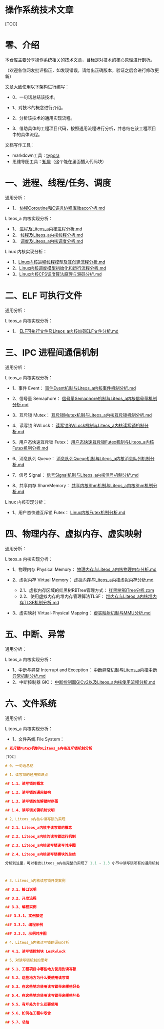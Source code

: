 # 操作系统技术文章
[TOC]

# 零、介绍

本仓库主要分享操作系统相关的技术文章，目标是对技术的核心原理进行剖析。

（欢迎各位网友批评指正，如发现错误，请给出正确版本，验证之后会进行修改更新）



文章大致使用以下架构进行编写：

* 0、一句话总结该技术。

* 1、对技术的概念进行介绍。

* 2、分析该技术的通用实现流程。

* 3、借助具体的工程项目代码，按照通用流程进行分析，并总结在该工程项目中的具体流程。



文档写作工具：

* markdown工具：[typora](https://typora.io/)
* 思维导图工具：[知犀](https://www.zhixi.com/)（这个能在里面插入代码块）



# 一、进程、线程/任务、调度

通用分析：

* 1、 [协程Coroutine和C语言协程库libaco分析.md](other/协程Coroutine和C语言协程库libaco分析.md) 

Liteos_a 内核实现分析：

* 1、 [进程及Liteos_a内核进程分析.md](docs/进程及Liteos_a内核进程分析.md) 
* 2、 [线程及Liteos_a内核线程分析.md](docs/线程及Liteos_a内核线程分析.md) 
* 3、 [调度及Liteos_a内核调度分析.md](docs/调度及Liteos_a内核调度分析.md) 

Linux 内核实现分析：

* 1、[Linux内核进程线程模型及其创建流程分析.md](docs/Linux内核进程线程模型及其创建流程分析.md)
* 2、[Linux内核调度模型初始化和运行流程分析.md](docs/Linux内核调度模型初始化和运行流程分析.md) 
*  3、[Linux内核CFS调度算法原理与源码分析.md](docs/Linux内核CFS调度算法原理与源码分析.md) 



# 二、ELF 可执行文件

通用分析：

Liteos_a 内核实现分析：

* 1、 [ELF可执行文件及Liteos_a内核加载ELF文件分析.md](docs/ELF可执行文件及Liteos_a内核加载ELF文件分析.md) 



# 三、IPC 进程间通信机制

通用分析：

Liteos_a 内核实现分析：

* 1、事件 Event： [事件Event机制与Liteos_a内核事件机制分析.md](docs/事件Event机制与Liteos_a内核事件机制分析.md) 

* 2、信号量 Semaphore： [信号量Semaphore机制与Liteos_a内核信号量机制分析.md](docs/信号量Semaphore机制与Liteos_a内核信号量机制分析.md) 

* 3、互斥锁 Mutex： [互斥锁Mutex机制与Liteos_a内核互斥锁机制分析.md](docs/互斥锁Mutex机制与Liteos_a内核互斥锁机制分析.md) 

* 4、读写锁 RWLock： [读写锁RWLock机制与Liteos_a内核读写锁机制分析.md](docs/读写锁RWLock机制与Liteos_a内核读写锁机制分析.md) 

* 5、用户态快速互斥锁 Futex： [用户态快速互斥锁Futex机制与Liteos_a内核Futex机制分析.md](docs/用户态快速互斥锁Futex机制与Liteos_a内核Futex机制分析.md) 

* 6、消息队列 Queue： [消息队列Queue机制与Liteos_a内核消息队列机制分析.md](docs/消息队列Queue机制与Liteos_a内核消息队列机制分析.md) 

* 7、信号 Signal： [信号Signal机制与Liteos_a内核信号机制分析.md](docs/信号Signal机制与Liteos_a内核信号机制分析.md) 

* 8、共享内存 ShareMemory： [共享内核Shm机制与Liteos_a内核Shm机制分析.md](docs/共享内核Shm机制与Liteos_a内核Shm机制分析.md) 

Linux 内核实现分析：

* 1、用户态快速互斥锁 Futex： [Linux内核Futex机制分析.md](docs/Linux内核Futex机制分析.md) 



# 四、物理内存、虚拟内存、虚实映射

通用分析：

Liteos_a 内核实现分析：

* 1、物理内存 Physical Memory： [物理内存与Liteos_a内核物理内存分析.md](docs/物理内存与Liteos_a内核物理内存分析.md) 
* 2、虚拟内存 Virtual Memory： [虚拟内存与Liteos_a内核虚拟内存分析.md](docs/虚拟内存与Liteos_a内核虚拟内存分析.md) 
  * 2.1、虚拟内存区域的红黑树RBTree管理方式： [红黑树RBTree分析.zxm](docs/红黑树RBTree分析.zxm) 
  * 2.2、使用虚拟内存的堆内存管理算法TLSF： [堆内存与Liteos_a内核堆内存TLSF机制分析.md](docs/堆内存与Liteos_a内核堆内存TLSF机制分析.md) 

* 3、虚实映射 Virtual-Physical Mapping： [虚实映射机制与MMU分析.md](docs/虚实映射机制与MMU分析.md) 



# 五、中断、异常

通用分析：

Liteos_a 内核实现分析：

* 1、中断与异常 Interrupt and Exception： [中断异常机制与Liteos_a内核中断异常机制分析.md](docs/中断异常机制与Liteos_a内核中断异常机制分析.md) 
* 2、中断控制器 GIC：  [中断控制器GICv2以及Liteos_a内核使用流程分析.md](docs/中断控制器GICv2以及Liteos_a内核使用流程分析.md) 



# 六、文件系统

通用分析：

Liteos_a 内核实现分析：

* 1、文件系统 File System：



```c
# 互斥锁Mutex机制与Liteos_a内核互斥锁机制分析

[TOC]

# 0、一句话总结

# 1、读写锁的通用知识点

## 1.1、读写锁的概念

## 1.2、读写锁的通用结构

## 1.3、读写锁的加解锁时序图

## 1.4、读写锁关键机制说明

# 2、Liteos_a内核中读写锁的实现

## 2.1、Liteos_a内核中读写锁的概念

## 2.2、Liteos_a内核的读写锁运行机制

## 2.3、Liteos_a内核读写锁读写时序图

## 2.4、Liteos_a内核读写锁模块的总结

分析到这里，可以看出Liteos_a内核完整的实现了 1.1 ~ 1.3 小节中读写锁所有的通用机制。接下来就借助Liteos_a内核的源代码继续分析，Liteos_a内核是如何通过代码将读写锁的这些机制一一实现的。



# 3、Liteos_a内核读写锁开发案例

## 3.1、接口说明

## 3.2、开发流程

## 3.3、编程实例

### 3.3.1、实例描述

### 3.3.2、编程示例

### 3.3.3、示例时序图

# 4、Liteos_a内核读写锁的源码分析

## 4.1、读写锁控制块 LosRwlock

# 5、对读写锁机制的思考

## 5.1、工程项目中哪些地方使用到读写锁

## 5.2、这些地方为什么要使用读写锁

## 5.3、在这些地方使用读写锁带来哪些好处

## 5.4、在这些地方使用读写锁带来哪些坏处

## 5.5、有坏处为什么还要使用

## 5.6、如何在工程中取舍

## 5.7、总结

```
